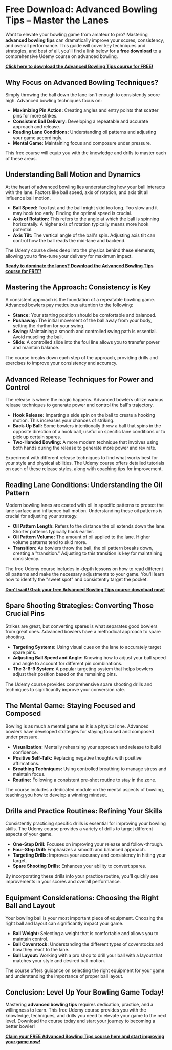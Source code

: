 # Free Download: Advanced Bowling Tips – Master the Lanes

Want to elevate your bowling game from amateur to pro? Mastering **advanced bowling tips** can dramatically improve your scores, consistency, and overall performance. This guide will cover key techniques and strategies, and best of all, you'll find a link below for a **free download** to a comprehensive Udemy course on advanced bowling.

[**Click here to download the Advanced Bowling Tips course for FREE!**](https://udemywork.com/advanced-bowling-tips)

## Why Focus on Advanced Bowling Techniques?

Simply throwing the ball down the lane isn't enough to consistently score high. Advanced bowling techniques focus on:

*   **Maximizing Pin Action:** Creating angles and entry points that scatter pins for more strikes.
*   **Consistent Ball Delivery:** Developing a repeatable and accurate approach and release.
*   **Reading Lane Conditions:** Understanding oil patterns and adjusting your game accordingly.
*   **Mental Game:** Maintaining focus and composure under pressure.

This free course will equip you with the knowledge and drills to master each of these areas.

## Understanding Ball Motion and Dynamics

At the heart of advanced bowling lies understanding how your ball interacts with the lane. Factors like ball speed, axis of rotation, and axis tilt all influence ball motion.

*   **Ball Speed:** Too fast and the ball might skid too long. Too slow and it may hook too early. Finding the optimal speed is crucial.
*   **Axis of Rotation:** This refers to the angle at which the ball is spinning horizontally. A higher axis of rotation typically means more hook potential.
*   **Axis Tilt:** The vertical angle of the ball's spin. Adjusting axis tilt can control how the ball reads the mid-lane and backend.

The Udemy course dives deep into the physics behind these elements, allowing you to fine-tune your delivery for maximum impact.

[**Ready to dominate the lanes? Download the Advanced Bowling Tips course for FREE!**](https://udemywork.com/advanced-bowling-tips)

## Mastering the Approach: Consistency is Key

A consistent approach is the foundation of a repeatable bowling game. Advanced bowlers pay meticulous attention to the following:

*   **Stance:** Your starting position should be comfortable and balanced.
*   **Pushaway:** The initial movement of the ball away from your body, setting the rhythm for your swing.
*   **Swing:** Maintaining a smooth and controlled swing path is essential. Avoid muscling the ball.
*   **Slide:** A controlled slide into the foul line allows you to transfer power and maintain balance.

The course breaks down each step of the approach, providing drills and exercises to improve your consistency and accuracy.

## Advanced Release Techniques for Power and Control

The release is where the magic happens. Advanced bowlers utilize various release techniques to generate power and control the ball's trajectory.

*   **Hook Release:** Imparting a side spin on the ball to create a hooking motion. This increases your chances of striking.
*   **Back-Up Ball:** Some bowlers intentionally throw a ball that spins in the opposite direction of a hook ball, useful on specific lane conditions or to pick up certain spares.
*   **Two-Handed Bowling:** A more modern technique that involves using both hands during the release to generate more power and rev rate.

Experiment with different release techniques to find what works best for your style and physical abilities. The Udemy course offers detailed tutorials on each of these release styles, along with coaching tips for improvement.

## Reading Lane Conditions: Understanding the Oil Pattern

Modern bowling lanes are coated with oil in specific patterns to protect the lane surface and influence ball motion. Understanding these oil patterns is crucial for adjusting your strategy.

*   **Oil Pattern Length:** Refers to the distance the oil extends down the lane. Shorter patterns typically hook earlier.
*   **Oil Pattern Volume:** The amount of oil applied to the lane. Higher volume patterns tend to skid more.
*   **Transition:** As bowlers throw the ball, the oil pattern breaks down, creating a "transition." Adjusting to this transition is key for maintaining consistency.

The free Udemy course includes in-depth lessons on how to read different oil patterns and make the necessary adjustments to your game. You'll learn how to identify the "sweet spot" and consistently target the pocket.

[**Don't wait! Grab your free Advanced Bowling Tips course download now!**](https://udemywork.com/advanced-bowling-tips)

## Spare Shooting Strategies: Converting Those Crucial Pins

Strikes are great, but converting spares is what separates good bowlers from great ones. Advanced bowlers have a methodical approach to spare shooting.

*   **Targeting Systems:** Using visual cues on the lane to accurately target spare pins.
*   **Adjusting Ball Speed and Angle:** Knowing how to adjust your ball speed and angle to account for different pin combinations.
*   **The 3-6-9 System:** A popular targeting system that helps bowlers adjust their position based on the remaining pins.

The Udemy course provides comprehensive spare shooting drills and techniques to significantly improve your conversion rate.

## The Mental Game: Staying Focused and Composed

Bowling is as much a mental game as it is a physical one. Advanced bowlers have developed strategies for staying focused and composed under pressure.

*   **Visualization:** Mentally rehearsing your approach and release to build confidence.
*   **Positive Self-Talk:** Replacing negative thoughts with positive affirmations.
*   **Breathing Techniques:** Using controlled breathing to manage stress and maintain focus.
*   **Routine:** Following a consistent pre-shot routine to stay in the zone.

The course includes a dedicated module on the mental aspects of bowling, teaching you how to develop a winning mindset.

## Drills and Practice Routines: Refining Your Skills

Consistently practicing specific drills is essential for improving your bowling skills. The Udemy course provides a variety of drills to target different aspects of your game.

*   **One-Step Drill:** Focuses on improving your release and follow-through.
*   **Four-Step Drill:** Emphasizes a smooth and balanced approach.
*   **Targeting Drills:** Improves your accuracy and consistency in hitting your target.
*   **Spare Shooting Drills:** Enhances your ability to convert spares.

By incorporating these drills into your practice routine, you'll quickly see improvements in your scores and overall performance.

## Equipment Considerations: Choosing the Right Ball and Layout

Your bowling ball is your most important piece of equipment. Choosing the right ball and layout can significantly impact your game.

*   **Ball Weight:** Selecting a weight that is comfortable and allows you to maintain control.
*   **Ball Coverstock:** Understanding the different types of coverstocks and how they react to the lane.
*   **Ball Layout:** Working with a pro shop to drill your ball with a layout that matches your style and desired ball motion.

The course offers guidance on selecting the right equipment for your game and understanding the importance of proper ball layout.

## Conclusion: Level Up Your Bowling Game Today!

Mastering **advanced bowling tips** requires dedication, practice, and a willingness to learn. This free Udemy course provides you with the knowledge, techniques, and drills you need to elevate your game to the next level. Download the course today and start your journey to becoming a better bowler!

[**Claim your FREE Advanced Bowling Tips course here and start improving your game now!**](https://udemywork.com/advanced-bowling-tips)
